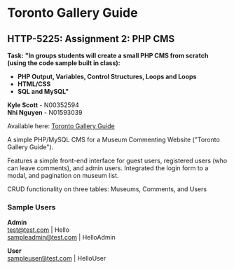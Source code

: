 # Toronto Gallery Guide
## HTTP-5225: Assignment 2: PHP CMS
**Task: "In groups students will create a small PHP CMS from scratch (using the code sample built in class):**
- **PHP Output, Variables, Control Structures, Loops and Loops**
- **HTML/CSS**
- **SQL and MySQL"**


**Kyle Scott** - N00352594  
**Nhi Nguyen** - N01593039

Available here: [Toronto Gallery Guide](https://karscottcodes.com/toronto-gallery-guide/ "Toronto Gallery Guide")

A simple PHP/MySQL CMS for a Museum Commenting Website ("Toronto Gallery Guide").

Features a simple front-end interface for guest users, registered users (who can leave comments), and admin users. Integrated the login form to a modal, and pagination on museum list.

CRUD functionality on three tables: Museums, Comments, and Users

### Sample Users

**Admin**  
test@test.com | Hello  
sampleadmin@test.com | HelloAdmin  

**User**  
sampleuser@test.com | HelloUser  

